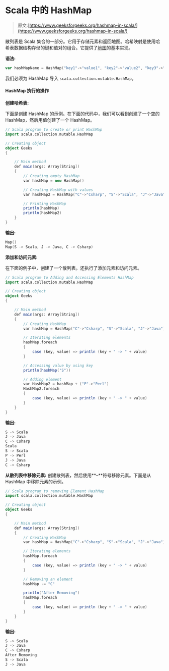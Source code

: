 # Scala 中的 HashMap

> 原文:[https://www.geeksforgeeks.org/hashmap-in-scala/](https://www.geeksforgeeks.org/hashmap-in-scala/)

散列表是 Scala 集合的一部分。它用于存储元素和返回地图。哈希映射是使用哈希表数据结构存储的键和值对的组合。它提供了[地图](https://www.geeksforgeeks.org/scala-map/)的基本实现。

**语法:**

```scala
var hashMapName = HashMap("key1"->"value1", "key2"->"value2", "key3"->"value3", ...) 
```

我们必须为 HashMap 导入 `scala.collection.mutable.HashMap`。

#### HashMap 执行的操作

**创建哈希表:**

下面是创建 HashMap 的示例。在下面的代码中，我们可以看到创建了一个空的 HashMap，然后用值创建了一个 HashMap。

```scala
// Scala program to create or print HashMap
import scala.collection.mutable.HashMap

// Creating object 
object Geeks 
{ 

    // Main method 
    def main(args: Array[String]) 
    { 
        // Creating empty HashMap
        var hashMap = new HashMap()  

        // Creating HashMap with values
        var hashMap2 = HashMap("C"->"Csharp", "S"->"Scala", "J"->"Java")  

        // Printing HashMap
        println(hashMap)  
        println(hashMap2)  
    } 
} 
```

**输出:**

```scala
Map()
Map(S -> Scala, J -> Java, C -> Csharp)
```

**添加和访问元素:**

在下面的例子中，创建了一个散列表。还执行了添加元素和访问元素。

```scala
// Scala program to Adding and Accessing Elements HashMap
import scala.collection.mutable.HashMap

// Creating object 
object Geeks 
{ 

    // Main method 
    def main(args: Array[String]) 
    { 
        // Creating HashMap
        var hashMap = HashMap("C"->"Csharp", "S"->"Scala", "J"->"Java")

        // Iterating elements
        hashMap.foreach 
        {  
            case (key, value) => println (key + " -> " + value)         
        }  

        // Accessing value by using key 
        println(hashMap("S"))  

        // Adding element
        var HashMap2 = hashMap + ("P"->"Perl")  
        HashMap2.foreach 
        {  
            case (key, value) => println (key + " -> " + value)  
        }  
    } 
} 
```

**输出:**

```scala
S -> Scala
J -> Java
C -> Csharp
Scala
S -> Scala
P -> Perl
J -> Java
C -> Csharp
```

**从散列表中移除元素:**
创建散列表，然后使用**–**符号移除元素。下面是从 HashMap 中移除元素的示例。

```scala
// Scala program to removing Element HashMap
import scala.collection.mutable.HashMap

// Creating object 
object Geeks 
{ 

    // Main method 
    def main(args: Array[String]) 
    { 
        // Creating HashMap
        var hashMap = HashMap("C"->"Csharp", "S"->"Scala", "J"->"Java")

        // Iterating elements
        hashMap.foreach 
        { 
            case (key, value) => println (key + " -> " + value)         
        } 

        // Removing an element
        hashMap -= "C"

        println("After Removing")
        hashMap.foreach 
        { 
            case (key, value) => println (key + " -> " + value) 
        } 
    } 
} 
```

**输出:**

```scala
S -> Scala
J -> Java
C -> Csharp
After Removing
S -> Scala
J -> Java
```